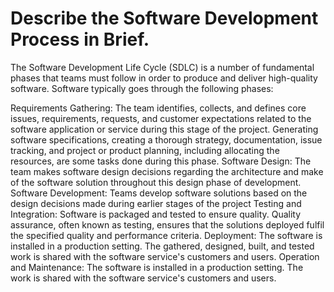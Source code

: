 # Describe the Software Development Process in Brief.
The Software Development Life Cycle (SDLC) is a number of fundamental phases that teams must follow in order to produce and deliver high-quality software. Software typically goes through the following phases:

Requirements Gathering: The team identifies, collects, and defines core issues, requirements, requests, and customer expectations related to the software application or service during this stage of the project. Generating software specifications, creating a thorough strategy, documentation, issue tracking, and project or product planning, including allocating the resources, are some tasks done during this phase.
Software Design: The team makes software design decisions regarding the architecture and make of the software solution throughout this design phase of development.
Software Development: Teams develop software solutions based on the design decisions made during earlier stages of the project
Testing and Integration: Software is packaged and tested to ensure quality. Quality assurance, often known as testing, ensures that the solutions deployed fulfil the specified quality and performance criteria.
Deployment: The software is installed in a production setting. The gathered, designed, built, and tested work is shared with the software service's customers and users.
Operation and Maintenance: The software is installed in a production setting. The work is shared with the software service's customers and users.